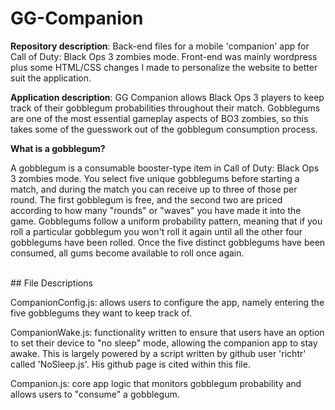 # GG-Companion
**Repository description**: Back-end files for a mobile 'companion' app for Call of Duty: Black Ops 3 zombies mode. Front-end was mainly wordpress plus some HTML/CSS changes I made to personalize the website to better suit the application.

**Application description**: GG Companion allows Black Ops 3 players to keep track of their gobblegum probabilities throughout their match. Gobblegums are one of the most essential gameplay aspects of BO3 zombies, so this takes some of the guesswork out of the gobblegum consumption process.

**What is a gobblegum?**

A gobblegum is a consumable booster-type item in Call of Duty: Black Ops 3 zombies mode. You select five unique gobblegums before starting a match, and during the match you can receive up to three of those per round. The first gobblegum is free, and the second two are priced according to how many "rounds" or "waves" you have made it into the game. Gobblegums follow a uniform probability pattern, meaning that if you roll a particular gobblegum you won't roll it again until all the other four gobblegums have been rolled. Once the five distinct gobblegums have been consumed, all gums become available to roll once again. 

<br>
## File Descriptions

CompanionConfig.js: allows users to configure the app, namely entering the five gobblegums they want to keep track of.

CompanionWake.js: functionality written to ensure that users have an option to set their device to "no sleep" mode, allowing the companion app to stay awake. This is largely powered by a script written by github user 'richtr' called 'NoSleep.js'. His github page is cited within this file.

Companion.js: core app logic that monitors gobblegum probability and allows users to "consume" a gobblegum.
